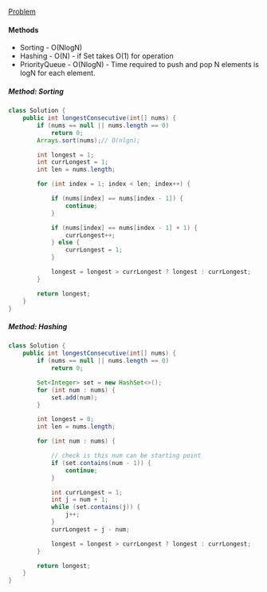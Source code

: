 [Problem](https://leetcode.com/problems/longest-consecutive-sequence/)

#### Methods
* Sorting - O(NlogN)
* Hashing - O(N) - if Set takes O(1) for operation
* PriorityQueue - O(NlogN) - Time required to push and pop N elements is logN for each element.

##### Method: Sorting

```java
class Solution {
    public int longestConsecutive(int[] nums) {
        if (nums == null || nums.length == 0)
            return 0;
        Arrays.sort(nums);// O(nlgn);

        int longest = 1;
        int currLongest = 1;
        int len = nums.length;

        for (int index = 1; index < len; index++) {

            if (nums[index] == nums[index - 1]) {
                continue;
            }

            if (nums[index] == nums[index - 1] + 1) {
                currLongest++;
            } else {
                currLongest = 1;
            }

            longest = longest > currLongest ? longest : currLongest;
        }

        return longest;
    }
}
```


##### Method: Hashing

```java
class Solution {
    public int longestConsecutive(int[] nums) {
        if (nums == null || nums.length == 0)
            return 0;

        Set<Integer> set = new HashSet<>();
        for (int num : nums) {
            set.add(num);
        }

        int longest = 0;
        int len = nums.length;

        for (int num : nums) {

            // check is this num can be starting point
            if (set.contains(num - 1)) {
                continue;
            }

            int currLongest = 1;
            int j = num + 1;
            while (set.contains(j)) {
                j++;
            }
            currLongest = j - num;

            longest = longest > currLongest ? longest : currLongest;
        }

        return longest;
    }
}
```



